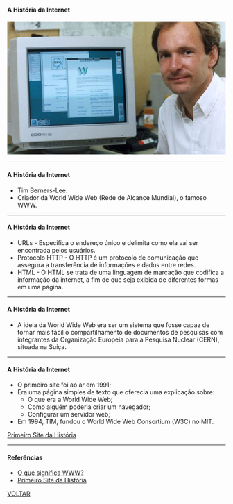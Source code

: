 #### A História da Internet

[![A História da Internet](./img/html-criador.jpg)](https://youtu.be/pKxWPo73pX0 "A História da Internet")

---

#### A História da Internet

- Tim Berners-Lee.
- Criador da World Wide Web (Rede de Alcance Mundial), o famoso WWW.

---

#### A História da Internet

- URLs - Especifica o endereço único e delimita como ela vai ser encontrada pelos usuários.
- Protocolo HTTP - O HTTP é um protocolo de comunicação que assegura a transferência de informações e dados entre redes.
- HTML - O HTML se trata de uma linguagem de marcação que codifica a informação da internet, a fim de que seja exibida de diferentes formas em uma página.

---

#### A História da Internet

- A ideia da World Wide Web era ser um sistema que fosse capaz de tornar mais fácil o compartilhamento de documentos de pesquisas com integrantes da Organização Europeia para a Pesquisa Nuclear (CERN), situada na Suíça.

---

#### A História da Internet

- O primeiro site foi ao ar em 1991;
- Era uma página simples de texto que oferecia uma explicação sobre:
  - O que era a World Wide Web;
  - Como alguém poderia criar um navegador;
  - Configurar um servidor web;
- Em 1994, TIM, fundou o World Wide Web Consortium (W3C) no MIT.

[Primeiro Site da História](http://info.cern.ch/hypertext/WWW/TheProject.html)

---

#### Referências

- [O que significa WWW?](https://canaltech.com.br/produtos/o-que-significa-www/)
- [Primeiro Site da História](http://info.cern.ch/hypertext/WWW/TheProject.html)

[VOLTAR](../)
